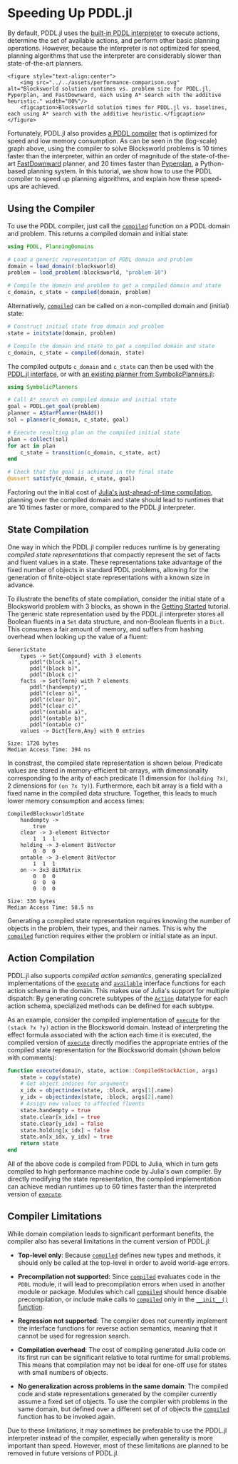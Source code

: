 # Speeding Up PDDL.jl

By default, PDDL.jl uses the [built-in PDDL interpreter](../ref/interpreter.md) to execute actions, determine the set of available actions, and perform other basic planning operations. However, because the interpreter is not optimized for speed, planning algorithms that use the interpreter are considerably slower than state-of-the-art planners.

```@raw html
<figure style="text-align:center">
    <img src="../../assets/performance-comparison.svg" alt="Blocksworld solution runtimes vs. problem size for PDDL.jl, Pyperplan, and FastDownward, each using A* search with the additive heuristic." width="80%"/>
    <figcaption>Blocksworld solution times for PDDL.jl vs. baselines, each using A* search with the additive heuristic.</figcaption>
</figure>
```

Fortunately, PDDL.jl also provides [a PDDL compiler](../ref/compiler.md) that is optimized for speed and low memory consumption. As can be seen in the (log-scale) graph above, using the compiler to solve Blocksworld problems is 10 times faster than the interpreter, within an order of magnitude of the state-of-the-art [FastDownward](https://www.fast-downward.org/) planner, and 20 times faster than [Pyperplan](https://github.com/aibasel/pyperplan), a Python-based planning system. In this tutorial, we show how to use the PDDL compiler to speed up planning algorithms, and explain how these speed-ups are achieved.

## Using the Compiler

To use the PDDL compiler, just call the [`compiled`](@ref) function on a PDDL domain and problem. This returns a compiled domain and initial state:

```julia
using PDDL, PlanningDomains

# Load a generic representation of PDDL domain and problem
domain = load_domain(:blocksworld)
problem = load_problem(:blocksworld, "problem-10")

# Compile the domain and problem to get a compiled domain and state
c_domain, c_state = compiled(domain, problem)
```

Alternatively, [`compiled`](@ref) can be called on a non-compiled domain and (initial) state:

```julia
# Construct initial state from domain and problem
state = initstate(domain, problem)

# Compile the domain and state to get a compiled domain and state
c_domain, c_state = compiled(domain, state)
```

The compiled outputs `c_domain` and `c_state` can then be used with the [PDDL.jl interface](../ref/interpreter.md), or with [an existing planner from SymbolicPlanners.jl](writing_planners.md#Existing-Planners):

```julia
using SymbolicPlanners

# Call A* search on compiled domain and initial state
goal = PDDL.get_goal(problem)
planner = AStarPlanner(HAdd())
sol = planner(c_domain, c_state, goal)

# Execute resulting plan on the compiled initial state
plan = collect(sol)
for act in plan
    c_state = transition(c_domain, c_state, act)
end

# Check that the goal is achieved in the final state
@assert satisfy(c_domain, c_state, goal)
```

Factoring out the initial cost of [Julia's just-ahead-of-time compilation](https://discourse.julialang.org/t/so-does-julia-compile-or-interpret/56073/2?u=xuan), planning over the compiled domain and state should lead to runtimes that are 10 times faster or more, compared to the PDDL.jl interpreter.

## State Compilation

One way in which the PDDL.jl compiler reduces runtime is by generating *compiled state representations* that compactly represent the set of facts and fluent values in a state.  These representations take advantage of the fixed number of objects in standard PDDL problems, allowing for the generation of finite-object state representations with a known size in advance.

To illustrate the benefits of state compilation, consider the initial state of a Blocksworld problem with 3 blocks, as shown in the [Getting Started](getting_started.md/Loading-Problems) tutorial. The generic state representation used by the PDDL.jl interpreter stores all Boolean fluents in a `Set` data structure, and non-Boolean fluents in a `Dict`. This consumes a fair amount of memory, and suffers from hashing overhead when looking up the value of a fluent:

```
GenericState
    types -> Set{Compound} with 3 elements
       pddl"(block a)",
       pddl"(block b)",
       pddl"(block c)"
    facts -> Set{Term} with 7 elements
       pddl"(handempty)",
       pddl"(clear a)",
       pddl"(clear b)",
       pddl"(clear c)"
       pddl"(ontable a)",
       pddl"(ontable b)",
       pddl"(ontable c)"
    values -> Dict{Term,Any} with 0 entries

Size: 1720 bytes
Median Access Time: 394 ns
```

In constrast, the compiled state representation is shown below. Predicate values are stored in memory-efficient bit-arrays, with dimensionality corresponding to the arity of each predicate (1 dimension for `(holding ?x)`, 2 dimensions for `(on ?x ?y)`). Furthermore, each bit array is a field with a fixed name in the compiled data structure. Together, this leads to much lower memory consumption and access times:

```
CompiledBlocksworldState
    handempty ->
        true
    clear -> 3-element BitVector
        1  1  1
    holding -> 3-element BitVector
        0  0  0
    ontable -> 3-element BitVector
        1  1  1
    on -> 3x3 BitMatrix
        0  0  0
        0  0  0
        0  0  0

Size: 336 bytes
Median Access Time: 58.5 ns
```

Generating a compiled state representation requires knowing the number of objects in the problem, their types, and their names. This is why the [`compiled`](@ref) function requires either the problem or initial state as an input.

## Action Compilation

PDDL.jl also supports *compiled action semantics*, generating specialized implementations of the [`execute`](@ref) and [`available`](@ref) interface functions for each action schema in the domain. This makes use of Julia's support for multiple dispatch: By generating concrete subtypes of the [`Action`](@ref) datatype for each action schema, specialized methods can be defined for each subtype.

As an example, consider the compiled implementation of [`execute`](@ref) for the `(stack ?x ?y)` action in the Blocksworld domain. Instead of interpreting the effect formula associated with the action each time it is executed, the compiled version of [`execute`](@ref) directly modifies the appropriate entries of the compiled state representation for the Blocksworld domain (shown below with comments):

```julia
function execute(domain, state, action::CompiledStackAction, args)
    state = copy(state)
    # Get object indices for arguments
    x_idx = objectindex(state, :block, args[1].name)
    y_idx = objectindex(state, :block, args[2].name)
    # Assign new values to affected fluents
    state.handempty = true
    state.clear[x_idx] = true
    state.clear[y_idx] = false
    state.holding[x_idx] = false
    state.on[x_idx, y_idx] = true
    return state
end
```

All of the above code is compiled from PDDL to Julia, which in turn gets compiled to high performance machine code by Julia's own compiler. By directly modifying the state representation, the compiled implementation can achieve median runtimes up to 60 times faster than the interpreted version of  [`execute`](@ref).

## Compiler Limitations

While domain compilation leads to significant performant benefits, the compiler also has several limitations in the current version of PDDL.jl:

  - **Top-level only**: Because [`compiled`](@ref) defines new types and methods, it should only be called at the top-level in order to avoid world-age errors.

  - **Precompilation not supported**: Since [`compiled`](@ref) evaluates code in the `PDDL` module, it will lead to precompilation errors when used in another module or package. Modules which call [`compiled`](@ref) should hence disable precompilation, or include make calls to [`compiled`](@ref) only in the [`__init__()` function](https://docs.julialang.org/en/v1/manual/modules/#Module-initialization-and-precompilation).

  - **Regression not supported**: The compiler does not currently implement the interface functions for reverse action semantics, meaning that it cannot be used for regression search.

  - **Compilation overhead**: The cost of compiling generated Julia code on its first run can be significant relative to total runtime for small problems. This means that compilation may not be ideal for one-off use for states with small numbers of objects.

  - **No generalization across problems in the same domain**: The compiled code and state representations generated by the compiler currently assume a fixed set of objects. To use the compiler with problems in the same domain, but defined over a different set of of objects the [`compiled`](@ref) function has to be invoked again.

Due to these limitations, it may sometimes be preferable to use the PDDL.jl interpreter instead of the compiler, especially when generality is more important than speed. However, most of these limitations are planned to be removed in future versions of PDDL.jl.

